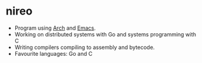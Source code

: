 # nireo

- Program using [Arch](https://archlinux.org/) and [Emacs](https://github.com/nireo/.emacs.d).
- Working on distributed systems with Go and systems programming with C
- Writing compilers compiling to assembly and bytecode.
- Favourite languages: Go and C
